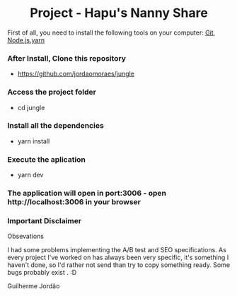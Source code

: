 <h1 align="center">
    Project - Hapu's Nanny Share
</h1>


First of all, you need to install the following tools on your computer:
[Git](https://git-scm.com), [Node.js](https://nodejs.org/en/),[yarn](https://classic.yarnpkg.com/en/docs/install/#windows-stable) 
### After Install, Clone this repository
- https://github.com/jordaomoraes/jungle
### Access the project folder
- cd jungle
### Install all the dependencies
- yarn install
### Execute the aplication
- yarn dev
### The application will open in port:3006 - open http://localhost:3006 in your browser


### Important Disclaimer

Obsevations

I had some problems implementing the A/B test and SEO specifications. As every project I've worked on has always been very specific, it's something I haven't done, so I'd rather not send than try to copy something ready.
Some bugs probably exist . :D

Guilherme Jordão

